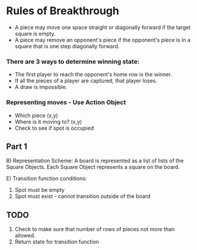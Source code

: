 # Rules of Breakthrough

* A piece may move one space straight or diagonally forward if the target square is empty.
* A piece may remove an opponent's piece if the opponent's piece is in a square that is one step diagonally forward.

### There are 3 ways to determine winning state:
* The first player to reach the opponent's home row is the winner.
* If all the pieces of a player are captured, that player loses.
* A draw is impossible.

### Representing moves - Use Action Object
* Which piece (x,y)
* Where is it moving to? (x,y)
* Check to see if spot is occupied

## Part 1

B) Representation Scheme: A board is represented as a list of lists of the Square Objects. Each Square Object represents a square on the board.

E) Transition function conditions:
1. Spot must be empty
2. Spot must exist - cannot transition outside of the board


## TODO
1) Check to make sure that number of rows of pieces not more than allowed.
2) Return state for transition function
